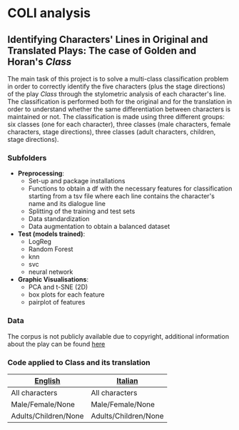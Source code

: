 # COLI analysis  
## Identifying Characters' Lines in Original and Translated Plays: The case of Golden and Horan's *Class*  

The main task of this project is to solve a multi-class classification problem in order to correctly identify the five characters (plus the stage directions) of the play *Class* through the stylometric analysis of each character's line. The classification is performed both for the original and for the translation in order to understand whether the same differentiation between characters is maintained or not. The classification is made using three different groups: six classes (one for each character), three classes (male characters, female characters, stage directions), three classes (adult characters, children, stage directions).

### Subfolders

* __Preprocessing__:
  * Set-up and package installations
  * Functions to obtain a df with the necessary features for classification starting from a tsv file where each line contains the character's name and its dialogue line
  * Splitting of the training and test sets
  * Data standardization
  * Data augmentation to obtain a balanced dataset
* __Test (models trained)__: 
  * LogReg
  * Random Forest
  * knn
  * svc
  * neural network
* __Graphic Visualisations__:
  * PCA and t-SNE (2D)
  * box plots for each feature
  * pairplot of features
  
### Data

The corpus is not publicly available due to copyright, additional information about the play can be found [here](https://www.nickhernbooks.co.uk/class)


### Code applied to Class and its translation

| [English](https://colab.research.google.com/drive/1Gd9Wec9k9CbpPfeQbj7OFNjCxrc48eCQ?usp=sharing) | [Italian](https://colab.research.google.com/drive/1WbrqXStHXht6PF1kvQktL21C-_WaWXZy?usp=sharing) |
|----|----|
|All characters|All characters|
|Male/Female/None|Male/Female/None|
|Adults/Children/None|Adults/Children/None|
